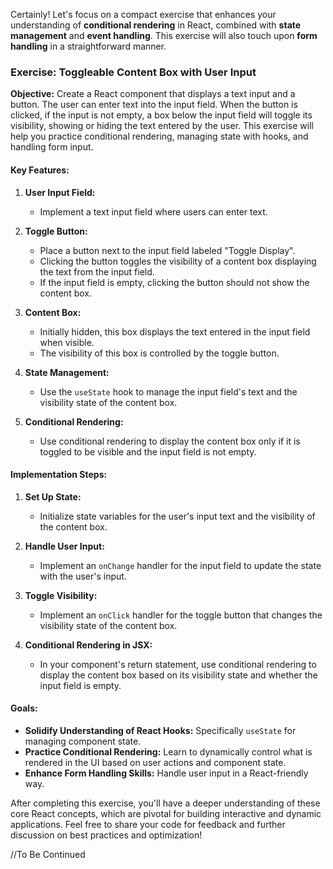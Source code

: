 Certainly! Let's focus on a compact exercise that enhances your understanding of **conditional rendering** in React, combined with **state management** and **event handling**. This exercise will also touch upon **form handling** in a straightforward manner. 

### Exercise: Toggleable Content Box with User Input

**Objective:** Create a React component that displays a text input and a button. The user can enter text into the input field. When the button is clicked, if the input is not empty, a box below the input field will toggle its visibility, showing or hiding the text entered by the user. This exercise will help you practice conditional rendering, managing state with hooks, and handling form input.

#### Key Features:

1. **User Input Field:**
   - Implement a text input field where users can enter text.

2. **Toggle Button:**
   - Place a button next to the input field labeled "Toggle Display".
   - Clicking the button toggles the visibility of a content box displaying the text from the input field.
   - If the input field is empty, clicking the button should not show the content box.

3. **Content Box:**
   - Initially hidden, this box displays the text entered in the input field when visible.
   - The visibility of this box is controlled by the toggle button.

4. **State Management:**
   - Use the `useState` hook to manage the input field's text and the visibility state of the content box.

5. **Conditional Rendering:**
   - Use conditional rendering to display the content box only if it is toggled to be visible and the input field is not empty.

#### Implementation Steps:

1. **Set Up State:**
   - Initialize state variables for the user's input text and the visibility of the content box.

2. **Handle User Input:**
   - Implement an `onChange` handler for the input field to update the state with the user's input.

3. **Toggle Visibility:**
   - Implement an `onClick` handler for the toggle button that changes the visibility state of the content box.

4. **Conditional Rendering in JSX:**
   - In your component's return statement, use conditional rendering to display the content box based on its visibility state and whether the input field is empty.

#### Goals:

- **Solidify Understanding of React Hooks:** Specifically `useState` for managing component state.
- **Practice Conditional Rendering:** Learn to dynamically control what is rendered in the UI based on user actions and component state.
- **Enhance Form Handling Skills:** Handle user input in a React-friendly way.

After completing this exercise, you'll have a deeper understanding of these core React concepts, which are pivotal for building interactive and dynamic applications. Feel free to share your code for feedback and further discussion on best practices and optimization!




//To Be Continued
